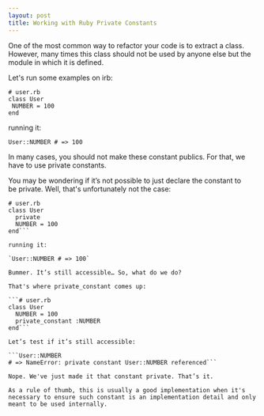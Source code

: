 ```yaml
---
layout: post
title: Working with Ruby Private Constants
---
```


One of the most common way to refactor your code is to extract a class. However, many times this class should not be used by anyone else but the module in which it is defined.

Let's run some examples on irb:
```
# user.rb
class User
 NUMBER = 100
end
```
running it:

`User::NUMBER # => 100`

In many cases, you should not make these constant publics. For that, we have to use private constants.

You may be wondering if it’s not possible to just declare the constant to be private. Well, that's unfortunately not the case:
```
# user.rb
class User
  private
  NUMBER = 100
end```

running it:

`User::NUMBER # => 100`

Bummer. It’s still accessible… So, what do we do?

That's where private_constant comes up:

```# user.rb
class User
  NUMBER = 100
  private_constant :NUMBER
end```

Let’s test if it’s still accessible: 

```User::NUMBER
# => NameError: private constant User::NUMBER referenced```

Nope. We've just made it that constant private. That’s it.

As a rule of thumb, this is usually a good implementation when it's necessary to ensure such constant is an implementation detail and only meant to be used internally.
